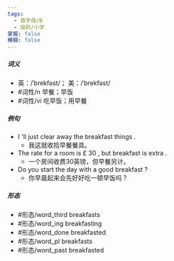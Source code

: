 ```yaml
---
tags:
  - 首字母/B
  - 级别/小学
掌握: false
模糊: false
---
```

##### 词义
- 英：/ˈbrekfəst/； 美：/ˈbrekfəst/
- #词性/n  早餐；早饭
- #词性/vi  吃早饭；用早餐
##### 例句
- I 'll just clear away the breakfast things .
	- 我这就收拾早餐餐具。
- The rate for a room is £ 30 , but breakfast is extra .
	- 一个房间收费30英镑，但早餐另计。
- Do you start the day with a good breakfast ?
	- 你早晨起来会先好好吃一顿早饭吗？
##### 形态
- #形态/word_third breakfasts
- #形态/word_ing breakfasting
- #形态/word_done breakfasted
- #形态/word_pl breakfasts
- #形态/word_past breakfasted
